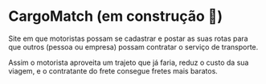 # CargoMatch (em construção 🚧)
Site em que motoristas possam se cadastrar e postar as suas rotas para que outros (pessoa ou empresa) possam contratar o serviço de transporte.

Assim o motorista aproveita um trajeto que já faria, reduz o custo da sua viagem, e o contratante do frete consegue fretes mais baratos.

